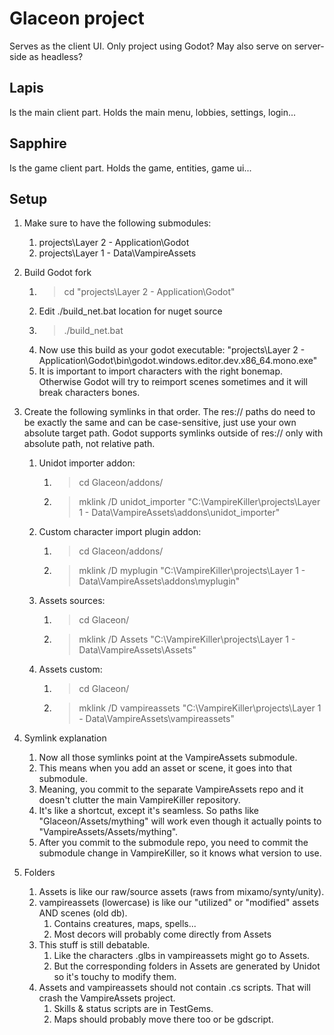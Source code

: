 # Glaceon project

Serves as the client UI.
Only project using Godot?
May also serve on server-side as headless?

## Lapis

Is the main client part.
Holds the main menu, lobbies, settings, login...

## Sapphire

Is the game client part.
Holds the game, entities, game ui...

## Setup

1. Make sure to have the following submodules:
   1. projects\Layer 2 - Application\Godot
   2. projects\Layer 1 - Data\VampireAssets

2. Build Godot fork
   1. > cd "projects\Layer 2 - Application\Godot"
   2. Edit ./build_net.bat location for nuget source
   3. > ./build_net.bat
   4. Now use this build as your godot executable: "projects\Layer 2 - Application\Godot\bin\godot.windows.editor.dev.x86_64.mono.exe"
   5. It is important to import characters with the right bonemap. Otherwise Godot will try to reimport scenes sometimes and it will break characters bones.

3. Create the following symlinks in that order. The res:// paths do need to be exactly the same and can be case-sensitive, just use your own absolute target path. Godot supports symlinks outside of res:// only with absolute path, not relative path.
   1. Unidot importer addon:
      1. > cd Glaceon/addons/
      2. > mklink /D unidot_importer "C:\VampireKiller\projects\Layer 1 - Data\VampireAssets\addons\unidot_importer"
   2. Custom character import plugin addon:
      1. > cd Glaceon/addons/
      2. > mklink /D myplugin "C:\VampireKiller\projects\Layer 1 - Data\VampireAssets\addons\myplugin"
   3. Assets sources:
      1. > cd Glaceon/
      2. > mklink /D Assets "C:\VampireKiller\projects\Layer 1 - Data\VampireAssets\Assets"
   4. Assets custom:
      1. > cd Glaceon/
      2. > mklink /D vampireassets "C:\VampireKiller\projects\Layer 1 - Data\VampireAssets\vampireassets"

4. Symlink explanation
   1. Now all those symlinks point at the VampireAssets submodule.
   2. This means when you add an asset or scene, it goes into that submodule.
   3. Meaning, you commit to the separate VampireAssets repo and it doesn't clutter the main VampireKiller repository.
   4. It's like a shortcut, except it's seamless. So paths like "Glaceon/Assets/mything" will work even though it actually points to "VampireAssets/Assets/mything".
   5. After you commit to the submodule repo, you need to commit the submodule change in VampireKiller, so it knows what version to use.

5. Folders
   1. Assets is like our raw/source assets (raws from mixamo/synty/unity).
   2. vampireassets (lowercase) is like our "utilized" or "modified" assets AND scenes (old db).
      1. Contains creatures, maps, spells...
      2. Most decors will probably come directly from Assets
   3. This stuff is still debatable.
      1. Like the characters .glbs in vampireassets might go to Assets.
      2. But the corresponding folders in Assets are generated by Unidot so it's touchy to modify them.
   4. Assets and vampireassets should not contain .cs scripts. That will crash the VampireAssets project.
      1. Skills & status scripts are in TestGems.
      2. Maps should probably move there too or be gdscript.
